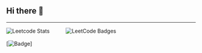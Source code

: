## Hi there 👋
---

![Leetcode Stats](https://leetcard.jacoblin.cool/Sakthi_Kumar_2005?theme=dark&ext=contest)  &nbsp;&nbsp;&nbsp;&nbsp;&nbsp;&nbsp;&nbsp;&nbsp;&nbsp; <img src="https://leetcode-badge-showcase.vercel.app/api?username=Sakthi_Kumar_2005&animated=true" alt="LeetCode Badges"/>
<br/>
<br/>
[![Badge](https://cp-logo.vercel.app/leetcode/Sakthi_Kumar_2005?logo=true)]

<!--
**sakthi-2005/sakthi-2005** is a ✨ _special_ ✨ repository because its `README.md` (this file) appears on your GitHub profile.

Here are some ideas to get you started:

- 🔭 I’m currently working on ...
- 🌱 I’m currently learning ...
- 👯 I’m looking to collaborate on ...
- 🤔 I’m looking for help with ...
- 💬 Ask me about ...
- 📫 How to reach me: ...
- 😄 Pronouns: ...
- ⚡ Fun fact: ...
-->
